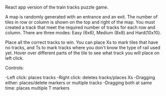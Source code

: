 React app version of the train tracks puzzle game.

A map is randomly generated with an entrance and an exit. The number of tiles in row or column is shown on the top and right of the map. You must created a track that meet the required number of tracks for each row and column. There are three modes: Easy (6x6), Medium (8x8) and Hard(10x10).

Place all the correct tracks to win. You can place Xs to mark tiles that have no tracks, and Ts to mark tracks where you don't know the type of rail used yet. Hover over different parts of the tile to see what track you will place on left click. 

Controls:

-Left click: places tracks
-Right click: deletes tracks/places Xs
-Dragging either: places/delete markers or multiple tracks
-Dragging both at same time: places multiple T markers
